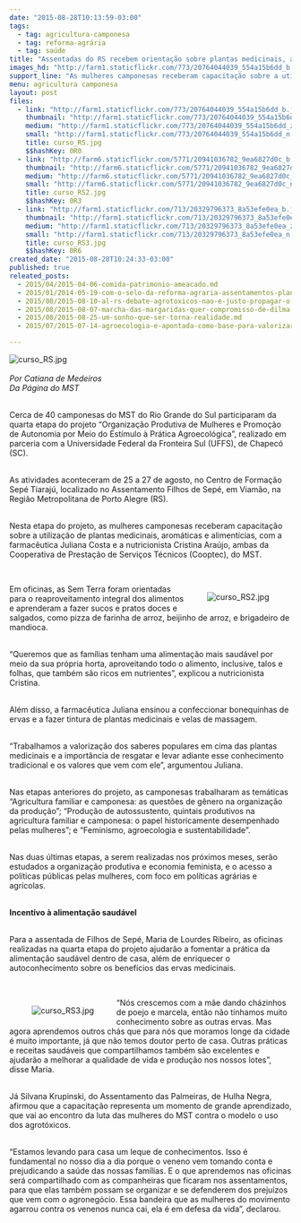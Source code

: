 ```yaml
---
date: "2015-08-28T10:13:59-03:00"
tags:
  - tag: agricultura-camponesa
  - tag: reforma-agrária
  - tag: saúde
title: "Assentadas do RS recebem orientação sobre plantas medicinais, aromáticas e alimentícias"
images_hd: "http://farm1.staticflickr.com/773/20764044039_554a15b6dd_b.jpg"
support_line: "As mulheres camponesas receberam capacitação sobre a utilização de plantas medicinais, aromáticas e alimentícias, com farmacêutica e nutricionista."
menu: agricultura camponesa
layout: post
files:
  - link: "http://farm1.staticflickr.com/773/20764044039_554a15b6dd_b.jpg"
    thumbnail: "http://farm1.staticflickr.com/773/20764044039_554a15b6dd_t.jpg"
    medium: "http://farm1.staticflickr.com/773/20764044039_554a15b6dd_z.jpg"
    small: "http://farm1.staticflickr.com/773/20764044039_554a15b6dd_n.jpg"
    title: curso_RS.jpg
    $$hashKey: 0R0
  - link: "http://farm6.staticflickr.com/5771/20941036782_9ea6827d0c_b.jpg"
    thumbnail: "http://farm6.staticflickr.com/5771/20941036782_9ea6827d0c_t.jpg"
    medium: "http://farm6.staticflickr.com/5771/20941036782_9ea6827d0c_z.jpg"
    small: "http://farm6.staticflickr.com/5771/20941036782_9ea6827d0c_n.jpg"
    title: curso_RS2.jpg
    $$hashKey: 0R3
  - link: "http://farm1.staticflickr.com/713/20329796373_8a53efe0ea_b.jpg"
    thumbnail: "http://farm1.staticflickr.com/713/20329796373_8a53efe0ea_t.jpg"
    medium: "http://farm1.staticflickr.com/713/20329796373_8a53efe0ea_z.jpg"
    small: "http://farm1.staticflickr.com/713/20329796373_8a53efe0ea_n.jpg"
    title: curso_RS3.jpg
    $$hashKey: 0R6
created_date: "2015-08-28T10:24:33-03:00"
published: true
releated_posts:
  - 2015/04/2015-04-06-comida-patrimonio-ameacado.md
  - 2015/01/2014-05-19-com-o-selo-da-reforma-agraria-assentamentos-plantam-e-colhem-de-tudo-pelo-pais.md
  - 2015/08/2015-08-10-al-rs-debate-agrotoxicos-nao-e-justo-propagar-o-cancer-em-nome-do-lucro-de-meia-duzia.md
  - 2015/08/2015-08-07-marcha-das-margaridas-quer-compromisso-de-dilma-no-combate-aos-agrotoxicos.md
  - 2015/08/2015-08-25-um-sonho-que-ser-torna-realidade.md
  - 2015/07/2015-07-14-agroecologia-e-apontada-como-base-para-valorizar-as-pratica-de-saude-no-campo.md

---
```

<p><img alt="curso_RS.jpg" src="http://farm1.staticflickr.com/773/20764044039_554a15b6dd_b.jpg" /><br />
<br />
<em>Por Catiana de Medeiros<br />
Da P&aacute;gina do MST</em></p>

<p><br />
Cerca de 40 camponesas do MST do Rio Grande do Sul participaram da quarta etapa do projeto &ldquo;Organiza&ccedil;&atilde;o Produtiva de Mulheres e Promo&ccedil;&atilde;o de Autonomia por Meio do Est&iacute;mulo &agrave; Pr&aacute;tica Agroecol&oacute;gica&rdquo;, realizado em parceria com a Universidade Federal da Fronteira Sul (UFFS), de Chapec&oacute; (SC).&nbsp;</p>

<p><br />
As atividades aconteceram de 25 a 27 de agosto, no Centro de Forma&ccedil;&atilde;o Sep&eacute; Tiaraj&uacute;, localizado no Assentamento Filhos de Sep&eacute;, em Viam&atilde;o, na Regi&atilde;o Metropolitana de Porto Alegre (RS).</p>

<p><br />
Nesta etapa do projeto, as mulheres camponesas receberam capacita&ccedil;&atilde;o sobre a utiliza&ccedil;&atilde;o de plantas medicinais, arom&aacute;ticas e aliment&iacute;cias, com a farmac&ecirc;utica Juliana Costa e a nutricionista Cristina Ara&uacute;jo, ambas da Cooperativa de Presta&ccedil;&atilde;o de Servi&ccedil;os T&eacute;cnicos (Cooptec), do MST.</p>

<p>&nbsp;</p>

<figure class="image" style="float:right"><img alt="curso_RS2.jpg" src="http://farm6.staticflickr.com/5771/20941036782_9ea6827d0c_b.jpg" />
<figcaption></figcaption>
</figure>

<p>Em oficinas, as Sem Terra foram orientadas para o reaproveitamento integral dos alimentos e aprenderam a fazer sucos e pratos doces e salgados, como pizza de farinha de arroz, beijinho de arroz, e brigadeiro de mandioca.</p>

<p><br />
&ldquo;Queremos que as fam&iacute;lias tenham uma alimenta&ccedil;&atilde;o mais saud&aacute;vel por meio da sua pr&oacute;pria horta, aproveitando todo o alimento, inclusive, talos e folhas, que tamb&eacute;m s&atilde;o ricos em nutrientes&rdquo;, explicou a nutricionista Cristina.</p>

<p><br />
Al&eacute;m disso, a farmac&ecirc;utica Juliana ensinou a confeccionar bonequinhas de ervas e a fazer tintura de plantas medicinais e velas de massagem.</p>

<p><br />
&ldquo;Trabalhamos a valoriza&ccedil;&atilde;o dos saberes populares em cima das plantas medicinais e a import&acirc;ncia de resgatar e levar adiante esse conhecimento tradicional e os valores que vem com ele&rdquo;, argumentou Juliana.</p>

<p><br />
Nas etapas anteriores do projeto, as camponesas trabalharam as tem&aacute;ticas &ldquo;Agricultura familiar e camponesa: as quest&otilde;es de g&ecirc;nero na organiza&ccedil;&atilde;o da produ&ccedil;&atilde;o&rdquo;; &ldquo;Produ&ccedil;&atilde;o de autossustento, quintais produtivos na agricultura familiar e camponesa: o papel historicamente desempenhado pelas mulheres&rdquo;; e &ldquo;Feminismo, agroecologia e sustentabilidade&rdquo;.</p>

<p><br />
Nas duas &uacute;ltimas etapas, a serem realizadas nos pr&oacute;ximos meses, ser&atilde;o estudados a organiza&ccedil;&atilde;o produtiva e economia feminista, e o acesso a pol&iacute;ticas p&uacute;blicas pelas mulheres, com foco em pol&iacute;ticas agr&aacute;rias e agr&iacute;colas.</p>

<p><br />
<strong>Incentivo &agrave; alimenta&ccedil;&atilde;o saud&aacute;vel</strong></p>

<p><br />
Para a assentada de Filhos de Sep&eacute;, Maria de Lourdes Ribeiro, as oficinas realizadas na quarta etapa do projeto ajudar&atilde;o a fomentar a pr&aacute;tica da alimenta&ccedil;&atilde;o saud&aacute;vel dentro de casa, al&eacute;m de enriquecer o autoconhecimento sobre os benef&iacute;cios das ervas medicinais.</p>

<p>&nbsp;</p>

<figure class="image" style="float:left"><img alt="curso_RS3.jpg" src="http://farm1.staticflickr.com/713/20329796373_8a53efe0ea_b.jpg" />
<figcaption></figcaption>
</figure>

<p>&ldquo;N&oacute;s crescemos com a m&atilde;e dando ch&aacute;zinhos de poejo e marcela, ent&atilde;o n&atilde;o t&iacute;nhamos muito conhecimento sobre as outras ervas. Mas agora aprendemos outros ch&aacute;s que para n&oacute;s que moramos longe da cidade &eacute; muito importante, j&aacute; que n&atilde;o temos doutor perto de casa. Outras pr&aacute;ticas e receitas saud&aacute;veis que compartilhamos tamb&eacute;m s&atilde;o excelentes e ajudar&atilde;o a melhorar a qualidade de vida e produ&ccedil;&atilde;o nos nossos lotes&rdquo;, disse Maria.</p>

<p><br />
J&aacute; Silvana Krupinski, do Assentamento das Palmeiras, de Hulha Negra, afirmou que a capacita&ccedil;&atilde;o representa um momento de grande aprendizado, que vai ao encontro da luta das mulheres do MST contra o modelo o uso dos agrot&oacute;xicos.</p>

<p><br />
&ldquo;Estamos levando para casa um leque de conhecimentos. Isso &eacute; fundamental no nosso dia a dia porque o veneno vem tomando conta e prejudicando a sa&uacute;de das nossas fam&iacute;lias. E o que aprendemos nas oficinas ser&aacute; compartilhado com as companheiras que ficaram nos assentamentos, para que elas tamb&eacute;m possam se organizar e se defenderem dos preju&iacute;zos que vem com o agroneg&oacute;cio. Essa bandeira que as mulheres do movimento agarrou contra os venenos nunca cai, ela &eacute; em defesa da vida&rdquo;, declarou.</p>
